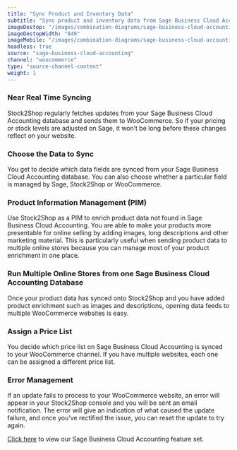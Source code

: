 ```yaml
---
title: "Sync Product and Inventory Data"
subtitle: "Sync product and inventory data from Sage Business Cloud Accounting to WooCommerce."
imageDestop: "/images/combination-diagrams/sage-business-cloud-accounting/sage-business-cloud-accounting-woocommerce-inventory.svg"
imageDestopWidth: "849"
imageMobile: "/images/combination-diagrams/sage-business-cloud-accounting/sage-business-cloud-accounting-woocommerce-inventory.svg"
headless: true
source: "sage-business-cloud-accounting"
channel: "woocommerce"
type: "source-channel-content"
weight: 1
---
```


### Near Real Time Syncing
Stock2Shop regularly fetches updates from your Sage Business Cloud Accounting database and sends them to WooCommerce. So if your pricing or stock levels are adjusted on Sage, it won’t be long before these changes reflect on your website.

### Choose the Data to Sync
You get to decide which data fields are synced from your Sage Business Cloud Accounting database. You can also choose whether a particular field is managed by Sage, Stock2Shop or WooCommerce.

### Product Information Management (PIM)
Use Stock2Shop as a PIM to enrich product data not found in Sage Business Cloud Accounting. You are able to make your products more presentable for online selling by adding images, long descriptions and other marketing material. This is particularly useful when sending product data to multiple online stores because you can manage most of your product enrichment in one place.

### Run Multiple Online Stores from one Sage Business Cloud Accounting Database
Once your product data has synced onto Stock2Shop and you have added product enrichment such as images and descriptions, opening data feeds to multiple WooCommerce websites is easy.

### Assign a Price List
You decide which price list on Sage Business Cloud Accounting is synced to your WooCommerce channel. If you have multiple websites, each one can be assigned a different price list.

### Error Management
If an update fails to process to your WooCommerce website, an error will appear in your Stock2Shop console and you will be sent an email notification. The error will give an indication of what caused the update failure, and once you’ve rectified the issue, you can reset the update to try again.

[Click here](/help/features/sage-business-cloud-accounting/ "Sage Business Cloud Accounting Features") to view our Sage Business Cloud Accounting feature set.